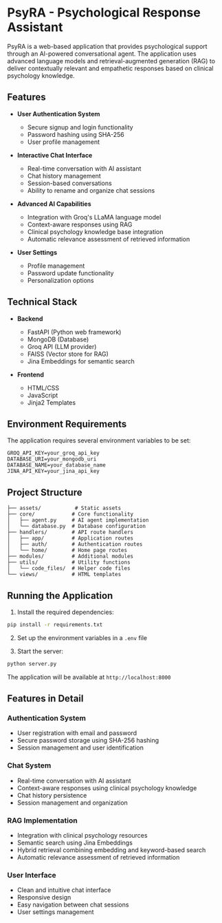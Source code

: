 # PsyRA - Psychological Response Assistant

PsyRA is a web-based application that provides psychological support through an AI-powered conversational agent. The application uses advanced language models and retrieval-augmented generation (RAG) to deliver contextually relevant and empathetic responses based on clinical psychology knowledge.

## Features

- **User Authentication System**
  - Secure signup and login functionality
  - Password hashing using SHA-256
  - User profile management

- **Interactive Chat Interface**
  - Real-time conversation with AI assistant
  - Chat history management
  - Session-based conversations
  - Ability to rename and organize chat sessions

- **Advanced AI Capabilities**
  - Integration with Groq's LLaMA language model
  - Context-aware responses using RAG
  - Clinical psychology knowledge base integration
  - Automatic relevance assessment of retrieved information

- **User Settings**
  - Profile management
  - Password update functionality
  - Personalization options

## Technical Stack

- **Backend**
  - FastAPI (Python web framework)
  - MongoDB (Database)
  - Groq API (LLM provider)
  - FAISS (Vector store for RAG)
  - Jina Embeddings for semantic search

- **Frontend**
  - HTML/CSS
  - JavaScript
  - Jinja2 Templates

## Environment Requirements

The application requires several environment variables to be set:

```plaintext
GROQ_API_KEY=your_groq_api_key
DATABASE_URI=your_mongodb_uri
DATABASE_NAME=your_database_name
JINA_API_KEY=your_jina_api_key
```

## Project Structure

```
├── assets/           # Static assets
├── core/            # Core functionality
│   ├── agent.py     # AI agent implementation
│   └── database.py  # Database configuration
├── handlers/        # API route handlers
│   ├── app/         # Application routes
│   ├── auth/        # Authentication routes
│   └── home/        # Home page routes
├── modules/         # Additional modules
├── utils/           # Utility functions
│   └── code_files/  # Helper code files
└── views/           # HTML templates
```

## Running the Application

1. Install the required dependencies:
```bash
pip install -r requirements.txt
```

2. Set up the environment variables in a `.env` file

3. Start the server:
```bash
python server.py
```

The application will be available at `http://localhost:8000`

## Features in Detail

### Authentication System
- User registration with email and password
- Secure password storage using SHA-256 hashing
- Session management and user identification

### Chat System
- Real-time conversation with AI assistant
- Context-aware responses using clinical psychology knowledge
- Chat history persistence
- Session management and organization

### RAG Implementation
- Integration with clinical psychology resources
- Semantic search using Jina Embeddings
- Hybrid retrieval combining embedding and keyword-based search
- Automatic relevance assessment of retrieved information

### User Interface
- Clean and intuitive chat interface
- Responsive design
- Easy navigation between chat sessions
- User settings management
